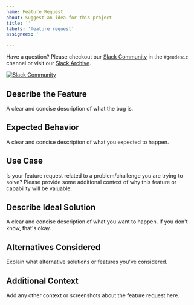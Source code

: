 ```yaml
---
name: Feature Request
about: Suggest an idea for this project
title: ''
labels: 'feature request'
assignees: ''

---
```


Have a question? Please checkout our [Slack Community](https://slack.e.lastic.guru) in the `#geodesic` channel or visit our [Slack Archive](https://archive.sweetops.com/geodesic/). 

[![Slack Community](https://slack.e.lastic.guru/badge.svg)](https://slack.e.lastic.guru)

## Describe the Feature

A clear and concise description of what the bug is. 

## Expected Behavior

A clear and concise description of what you expected to happen.

## Use Case

Is your feature request related to a problem/challenge you are trying to solve? Please provide some additional context of why this feature or capability will be valuable.

## Describe Ideal Solution

A clear and concise description of what you want to happen. If you don't know, that's okay.

## Alternatives Considered

Explain what alternative solutions or features you've considered.

## Additional Context

Add any other context or screenshots about the feature request here.